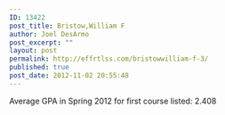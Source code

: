 ```yaml
---
ID: 13422
post_title: Bristow,William F
author: Joel DesArmo
post_excerpt: ""
layout: post
permalink: http://effrtlss.com/bristowwilliam-f-3/
published: true
post_date: 2012-11-02 20:55:48
---
```

<p>Average GPA in Spring 2012 for first course listed: 2.408</p>